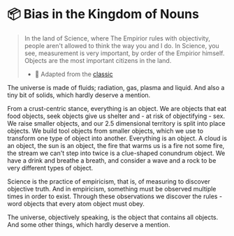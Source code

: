 # 📦 Bias in the Kingdom of Nouns

> In the land of Science, where The Empirior rules with objectivity, people
> aren't allowed to think the way you and I do. In Science, you see, measurement
> is very important, by order of the Empirior himself. Objects are the most
> important citizens in the land. 
>
>  * 🔗 Adapted from the [classic](http://steve-yegge.blogspot.com/2006/03/execution-in-kingdom-of-nouns.html)

The universe is made of fluids; radiation, gas, plasma and liquid. And also a
tiny bit of solids, which hardly deserve a mention.

From a crust-centric stance, everything is an object. We are objects that eat
food objects, seek objects give us shelter and - at risk of objectifying - sex.
We raise smaller objects, and our 2.5 dimensional territory is split into place
objects. We build tool objects from smaller objects, which we use to transform
one type of object into another. Everything is an object. A cloud is an object,
the sun is an object, the fire that warms us is a fire not some fire, the
stream we can't step into twice is a clue-shaped conundrum object. We have a
drink and breathe a breath, and consider a wave and a rock to be very different
types of object.

Science is the practice of empiricism, that is, of measuring to discover
objective truth. And in empiricism, something must be observed multiple times in
order to exist. Through these observations we discover the rules - word objects
that every atom object must obey. 

The universe, objectively speaking, is the object that contains all objects.
And some other things, which hardly deserve a mention.

